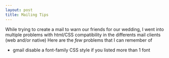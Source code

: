 ```yaml
---
layout: post
title: Mailing Tips
---
```


While trying to create a mail to warn our friends for our wedding, I went into multiple problems with html/CSS compatibility in the differents mail clients (web and/or native)
Here are the *few* problems that I can remember of

* gmail disable a font-family CSS style if you listed more than 1 font
